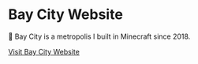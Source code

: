 # Bay City Website

:city_sunset: Bay City is a metropolis I built in Minecraft since 2018.

[Visit Bay City Website](https://bay-city.vercel.app/index.html)
